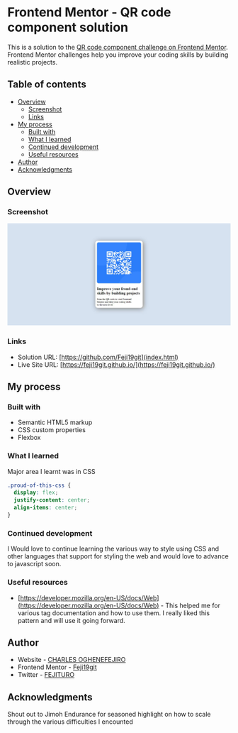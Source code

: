 # Frontend Mentor - QR code component solution

This is a solution to the [QR code component challenge on Frontend Mentor](https://www.frontendmentor.io/challenges/qr-code-component-iux_sIO_H). Frontend Mentor challenges help you improve your coding skills by building realistic projects. 

## Table of contents

- [Overview](#overview)
  - [Screenshot](#screenshot)
  - [Links](#links)
- [My process](#my-process)
  - [Built with](#built-with)
  - [What I learned](#what-i-learned)
  - [Continued development](#continued-development)
  - [Useful resources](#useful-resources)
- [Author](#author)
- [Acknowledgments](#acknowledgments)


## Overview

### Screenshot
![Screenshot of qr code website](Images\Capture.JPG)

### Links

- Solution URL: [https://github.com/Feji19git](index.html)
- Live Site URL: [https://feji19git.github.io/](https://feji19git.github.io/)

## My process

### Built with

- Semantic HTML5 markup
- CSS custom properties
- Flexbox

### What I learned

Major area I learnt was in CSS 

```css
.proud-of-this-css {
  display: flex;
  justify-content: center;
  align-items: center;
}
```


### Continued development

I Would love to continue learning the various way to style using CSS and other languages that support for styling the web and would love to advance to javascript soon.


### Useful resources

- [https://developer.mozilla.org/en-US/docs/Web](https://developer.mozilla.org/en-US/docs/Web) - This helped me for various tag documentation and how to use them. I really liked this pattern and will use it going forward.


## Author

- Website - [CHARLES OGHENEFEJIRO](https://www.your-site.com)
- Frontend Mentor - [Feji19git](https://www.frontendmentor.io/profile/Feji19git)
- Twitter - [FEJITURO](https://www.twitter.com/FEJITURO)


## Acknowledgments

Shout out to Jimoh Endurance for seasoned highlight on how to scale through the various difficulties I encounted

